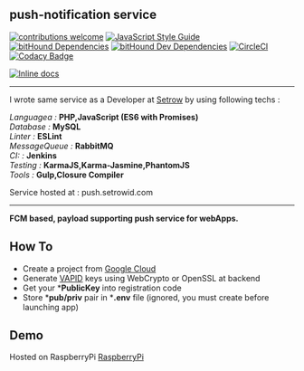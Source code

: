 ## push-notification service

[![contributions welcome](https://img.shields.io/badge/contributions-welcome-brightgreen.svg?style=flat)](https://github.com/dwyl/esta/issues)
[![JavaScript Style Guide](https://img.shields.io/badge/code_style-standard-brightgreen.svg)](https://standardjs.com)
[![bitHound Dependencies](https://www.bithound.io/projects/badges/a5185b50-e1d5-11e7-89b1-81ad2b5fa351/dependencies.svg)](https://www.bithound.io/github/Semyonic/push-notifications/master/dependencies/npm)
[![bitHound Dev Dependencies](https://www.bithound.io/projects/badges/a5185b50-e1d5-11e7-89b1-81ad2b5fa351/devDependencies.svg)](https://www.bithound.io/github/Semyonic/push-notifications/master/dependencies/npm)
[![CircleCI](https://circleci.com/gh/Semyonic/push-notifications.svg?style=svg&circle-token=4a7e37e29a70d3c44892ba8bbb809ca7f1e21ead)](https://circleci.com/gh/Semyonic/push-notifications)
[![Codacy Badge](https://api.codacy.com/project/badge/Grade/9adf3b6850664b398b3e5ac57ea61a24)](https://www.codacy.com?utm_source=github.com&amp;utm_medium=referral&amp;utm_content=Semyonic/push-notifications&amp;utm_campaign=Badge_Grade)

[![Inline docs](http://inch-ci.org/github/Semyonic/rest-api.svg?branch=master)](http://inch-ci.org/github/Semyonic/rest-api)


- - -
I wrote same service as a Developer at [Setrow](https://www.setrow.com/en/) by using following techs :

*Languagea :* **PHP,JavaScript (ES6 with Promises)**<br/>
*Database :* **MySQL**<br/>
*Linter :* **ESLint**<br/>
*MessageQueue :* **RabbitMQ**<br/>
*CI: :* **Jenkins**<br/>
*Testing :* **KarmaJS,Karma-Jasmine,PhantomJS**</br>
*Tools :* **Gulp,Closure Compiler**</br>

Service hosted at : push.setrowid.com

- - -
**FCM based, payload supporting push service for webApps.**

## How To
* Create a project from [Google Cloud](https://console.firebase.google.com/)
* Generate [VAPID](https://github.com/web-push-libs/web-push) keys using WebCrypto or OpenSSL at backend
* Get your ***PublicKey** into registration code
* Store ***pub/priv** pair in ***.env** file (ignored, you must create before launching app)

## Demo

Hosted on RaspberryPi
[RaspberryPi](https://fattier-galago-5339.dataplicity.io/)
